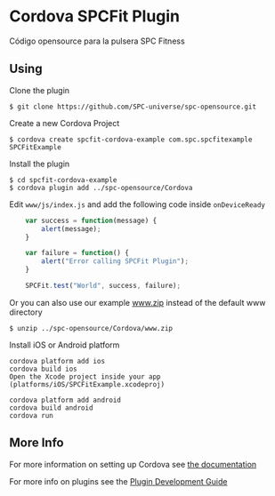 # Cordova SPCFit Plugin

Código opensource para la pulsera SPC Fitness

## Using

Clone the plugin

    $ git clone https://github.com/SPC-universe/spc-opensource.git

Create a new Cordova Project

    $ cordova create spcfit-cordova-example com.spc.spcfitexample SPCFitExample

Install the plugin

    $ cd spcfit-cordova-example
    $ cordova plugin add ../spc-opensource/Cordova

Edit `www/js/index.js` and add the following code inside `onDeviceReady`

```js
    var success = function(message) {
        alert(message);
    }

    var failure = function() {
        alert("Error calling SPCFit Plugin");
    }

    SPCFit.test("World", success, failure);
```

Or you can also use our example www.zip instead of the default www directory

    $ unzip ../spc-opensource/Cordova/www.zip

Install iOS or Android platform

    cordova platform add ios
    cordova build ios
    Open the Xcode project inside your app (platforms/iOS/SPCFitExample.xcodeproj)

    cordova platform add android
    cordova build android
    cordova run

## More Info

For more information on setting up Cordova see [the documentation](http://cordova.apache.org/docs/en/4.0.0/guide_cli_index.md.html#The%20Command-Line%20Interface)

For more info on plugins see the [Plugin Development Guide](http://cordova.apache.org/docs/en/4.0.0/guide_hybrid_plugins_index.md.html#Plugin%20Development%20Guide)
